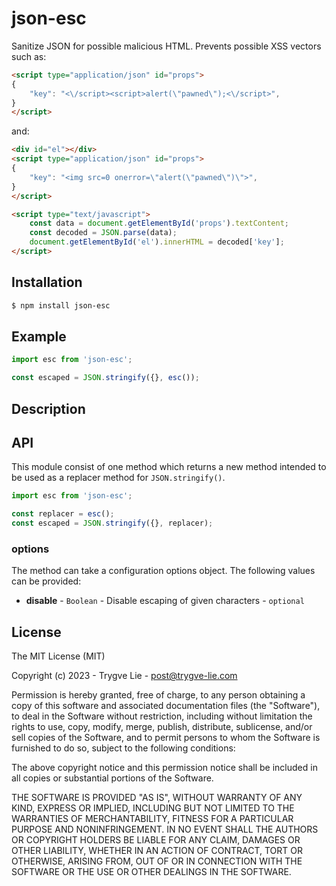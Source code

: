 # json-esc

Sanitize JSON for possible malicious HTML. Prevents possible XSS vectors such as:

```html
<script type="application/json" id="props">
{ 
    "key": "<\/script><script>alert(\"pawned\");<\/script>",
}
</script>
```

and:

```html
<div id="el"></div>
<script type="application/json" id="props">
{ 
    "key": "<img src=0 onerror=\"alert(\"pawned\")\">",
}
</script>

<script type="text/javascript">
    const data = document.getElementById('props').textContent;
    const decoded = JSON.parse(data);
    document.getElementById('el').innerHTML = decoded['key'];
</script>
```

## Installation

```bash
$ npm install json-esc
```

## Example

```js
import esc from 'json-esc';

const escaped = JSON.stringify({}, esc());
```

## Description




## API

This module consist of one method which returns a new method intended to be used as a replacer method for `JSON.stringify()`.

```js
import esc from 'json-esc';

const replacer = esc();
const escaped = JSON.stringify({}, replacer);
```

### options

The method can take a configuration options object. The following values can be provided:

 * **disable** - `Boolean` - Disable escaping of given characters - `optional`


## License

The MIT License (MIT)

Copyright (c) 2023 - Trygve Lie - post@trygve-lie.com

Permission is hereby granted, free of charge, to any person obtaining a copy
of this software and associated documentation files (the "Software"), to deal
in the Software without restriction, including without limitation the rights
to use, copy, modify, merge, publish, distribute, sublicense, and/or sell
copies of the Software, and to permit persons to whom the Software is
furnished to do so, subject to the following conditions:

The above copyright notice and this permission notice shall be included in
all copies or substantial portions of the Software.

THE SOFTWARE IS PROVIDED "AS IS", WITHOUT WARRANTY OF ANY KIND, EXPRESS OR
IMPLIED, INCLUDING BUT NOT LIMITED TO THE WARRANTIES OF MERCHANTABILITY,
FITNESS FOR A PARTICULAR PURPOSE AND NONINFRINGEMENT. IN NO EVENT SHALL THE
AUTHORS OR COPYRIGHT HOLDERS BE LIABLE FOR ANY CLAIM, DAMAGES OR OTHER
LIABILITY, WHETHER IN AN ACTION OF CONTRACT, TORT OR OTHERWISE, ARISING FROM,
OUT OF OR IN CONNECTION WITH THE SOFTWARE OR THE USE OR OTHER DEALINGS IN
THE SOFTWARE.